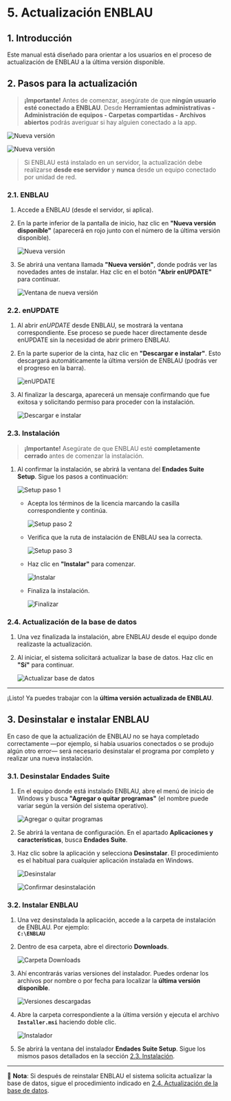 # 5. Actualización ENBLAU

## 1. Introducción

Este manual está diseñado para orientar a los usuarios en el proceso de actualización de ENBLAU a la última versión disponible.

## 2. Pasos para la actualización

> **¡Importante!** Antes de comenzar, asegúrate de que **ningún usuario esté conectado a ENBLAU**. Desde **Herramientas administrativas - Administración de equipos - Carpetas compartidas - Archivos abiertos** podrás averiguar si hay alguien conectado a la app. 

   ![Nueva versión](Imagenes/UT_Actualizar_ENBLAU/herramientas_admin.jpg)
   
   ![Nueva versión](Imagenes/UT_Actualizar_ENBLAU/administracion_equipos.jpg)

> Si ENBLAU está instalado en un servidor, la actualización debe realizarse **desde ese servidor** y **nunca** desde un equipo conectado por unidad de red.

### 2.1. ENBLAU

1. Accede a ENBLAU (desde el servidor, si aplica).
2. En la parte inferior de la pantalla de inicio, haz clic en **"Nueva versión disponible"** (aparecerá en rojo junto con el número de la última versión disponible).

   ![Nueva versión](Imagenes/UT_Actualizar_ENBLAU/nueva_version.jpg)

3. Se abrirá una ventana llamada **"Nueva versión"**, donde podrás ver las novedades antes de instalar. Haz clic en el botón **"Abrir enUPDATE"** para continuar.

   ![Ventana de nueva versión](Imagenes/UT_Actualizar_ENBLAU/nueva_version2.jpg)

### 2.2. enUPDATE

1. Al abrir *enUPDATE* desde ENBLAU, se mostrará la ventana correspondiente. Ese proceso se puede hacer directamente desde enUPDATE sin la necesidad de abrir primero ENBLAU.
2. En la parte superior de la cinta, haz clic en **"Descargar e instalar"**. Esto descargará automáticamente la última versión de ENBLAU (podrás ver el progreso en la barra).

   ![enUPDATE](Imagenes/UT_Actualizar_ENBLAU/enupdate.jpg)

3. Al finalizar la descarga, aparecerá un mensaje confirmando que fue exitosa y solicitando permiso para proceder con la instalación.

   ![Descargar e instalar](Imagenes/UT_Actualizar_ENBLAU/descarga_inst.jpg)

### 2.3. Instalación

> **¡Importante!** Asegúrate de que ENBLAU esté **completamente cerrado** antes de comenzar la instalación.

1. Al confirmar la instalación, se abrirá la ventana del **Endades Suite Setup**. Sigue los pasos a continuación:

     ![Setup paso 1](Imagenes/UT_Actualizar_ENBLAU/setup.jpg)

   - Acepta los términos de la licencia marcando la casilla correspondiente y continúa.

     ![Setup paso 2](Imagenes/UT_Actualizar_ENBLAU/setup2.jpg)

   - Verifica que la ruta de instalación de ENBLAU sea la correcta.

     ![Setup paso 3](Imagenes/UT_Actualizar_ENBLAU/setup3.jpg)  

   - Haz clic en **"Instalar"** para comenzar.

      ![Instalar](Imagenes/UT_Actualizar_ENBLAU/install.jpg)

   - Finaliza la instalación.

     ![Finalizar](Imagenes/UT_Actualizar_ENBLAU/finish.jpg)

### 2.4. Actualización de la base de datos

1. Una vez finalizada la instalación, abre ENBLAU desde el equipo donde realizaste la actualización.
2. Al iniciar, el sistema solicitará actualizar la base de datos. Haz clic en **"Sí"** para continuar.

   ![Actualizar base de datos](Imagenes/UT_Actualizar_ENBLAU/update_db.jpg)

---

¡Listo! Ya puedes trabajar con la **última versión actualizada de ENBLAU**.


## 3. Desinstalar e instalar ENBLAU

En caso de que la actualización de ENBLAU no se haya completado correctamente —por ejemplo, si había usuarios conectados o se produjo algún otro error— será necesario desinstalar el programa por completo y realizar una nueva instalación.

### 3.1. Desinstalar Endades Suite

1. En el equipo donde está instalado ENBLAU, abre el menú de inicio de Windows y busca **"Agregar o quitar programas"** (el nombre puede variar según la versión del sistema operativo).

   ![Agregar o quitar programas](Imagenes/UT_Actualizar_ENBLAU/agregar_quitar.jpg)

2. Se abrirá la ventana de configuración. En el apartado **Aplicaciones y características**, busca **Endades Suite**.

3. Haz clic sobre la aplicación y selecciona **Desinstalar**. El procedimiento es el habitual para cualquier aplicación instalada en Windows.

   ![Desinstalar](Imagenes/UT_Actualizar_ENBLAU/desinstalar.jpg)

   ![Confirmar desinstalación](Imagenes/UT_Actualizar_ENBLAU/desinstalar2.jpg)

### 3.2. Instalar ENBLAU

1. Una vez desinstalada la aplicación, accede a la carpeta de instalación de ENBLAU. Por ejemplo:  
   **`C:\ENBLAU`**

2. Dentro de esa carpeta, abre el directorio **Downloads**.

   ![Carpeta Downloads](Imagenes/UT_Actualizar_ENBLAU/downloads.jpg)

3. Ahí encontrarás varias versiones del instalador. Puedes ordenar los archivos por nombre o por fecha para localizar la **última versión disponible**.

   ![Versiones descargadas](Imagenes/UT_Actualizar_ENBLAU/version_download.jpg)

4. Abre la carpeta correspondiente a la última versión y ejecuta el archivo **`Installer.msi`** haciendo doble clic.

   ![Instalador](Imagenes/UT_Actualizar_ENBLAU/installer.jpg)

5. Se abrirá la ventana del instalador **Endades Suite Setup**. Sigue los mismos pasos detallados en la sección [2.3. Instalación](#23-instalacion).

---

📌 **Nota**: Si después de reinstalar ENBLAU el sistema solicita actualizar la base de datos, sigue el procedimiento indicado en [2.4. Actualización de la base de datos](#24-actualizacion-de-la-base-de-datos).
